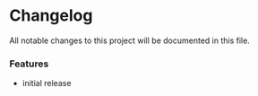 # Changelog

All notable changes to this project will be documented in this file.

### Features

- initial release
